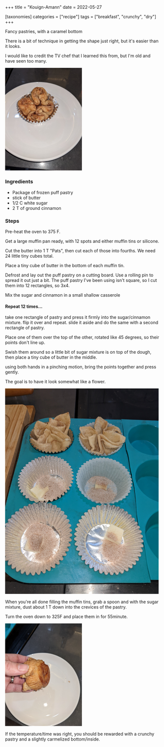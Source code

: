 +++
title = "Kouign-Amann"
date = 2022-05-27

[taxonomies]
categories = ["recipe"]
tags = ["breakfast", "crunchy", "dry"]
+++


Fancy pastries, with a caramel bottom

<!-- more -->

There is a bit of technique in getting the shape just right, but it's easier than it looks.

I would like to credit the TV chef that I learned this from, but I'm old and have seen too many.

<img src="PXL_20221124_174807704.jpg" alt="Finished Kouigh-Amann" width=250>


### Ingredients

- Package of frozen puff pastry
- stick of butter
- 1/2 C white sugar
- 2 T of ground cinnamon


### Steps

Pre-heat the oven to 375 F.

Get a large muffin pan ready, with 12 spots and either muffin tins or silicone.

Cut the butter into 1 T "Pats", then cut each of those into fourths.  We need 24 little tiny cubes total.

Place a tiny cube of butter in the bottom of each muffin tin.

Defrost and lay out the puff pastry on a cutting board.  Use a rolling pin to spread it out just a bit.
The puff pastry I've been using isn't square, so I cut them into 12 rectangles, so 3x4.

Mix the sugar and cinnamon in a small shallow casserole

#### Repeat 12 times...

take one rectangle of pastry and press it firmly into the sugar/cinnamon mixture. flip it over and repeat.
slide it aside and do the same with a second rectangle of pastry.

Place one of them over the top of the other, rotated like 45 degrees, so their points don't line up.

Swish them around so a little bit of sugar mixture is on top of the dough, then place a tiny cube of butter in the middle.

using both hands in a pinching motion, bring the points together and press gently.

The goal is to have it look somewhat like a flower.

<img src="PXL_20221124_164542124.jpg" alt="work in progress" width=500>

When you're all done filling the muffin tins, grab a spoon and with the sugar mixture, dust about 1 T down into the crevices of the pastry.

Turn the oven down to 325F and place them in for 55minute.

<img src="PXL_20221124_174822974.jpg" width=250>

If the temperature/time was right, you should be rewarded with a crunchy pastry and a slightly carmelized bottom/inside.


